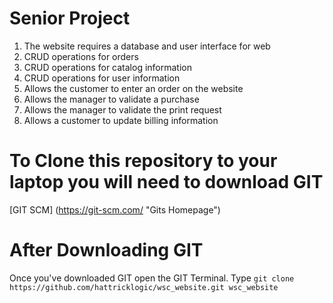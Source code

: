 # Senior Project 

1.	The website requires a database and user interface for web
2.	CRUD operations for orders
3.	CRUD operations for catalog information 
4.	CRUD operations for user information 
5.	Allows the customer to enter an order on the website 
6.	Allows the manager to validate a purchase 
7.	Allows the manager to validate the print request 
8.	Allows a customer to update billing information  

# To Clone this repository to your laptop you will need to download GIT 
[GIT SCM] (https://git-scm.com/ "Gits Homepage") 

# After Downloading GIT 
Once you've downloaded GIT open the GIT Terminal. 
Type `git clone https://github.com/hattricklogic/wsc_website.git wsc_website`
